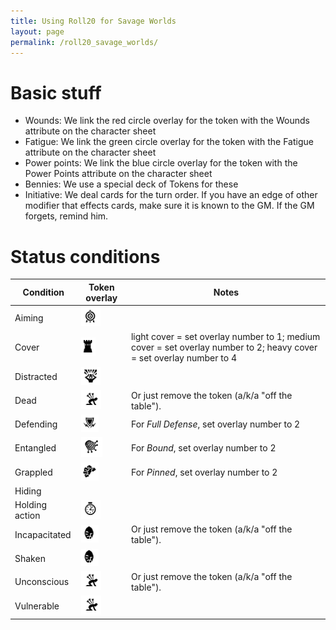 ```yaml
---
title: Using Roll20 for Savage Worlds
layout: page
permalink: /roll20_savage_worlds/
---
```



# Basic stuff
* Wounds: We link the red circle overlay for the token with the Wounds attribute on the character sheet
* Fatigue: We link the green circle overlay for the token with the Fatigue attribute on the character sheet
* Power points: We link the blue circle overlay for the token with the Power Points attribute on the character sheet
* Bennies: We use a special deck of Tokens for these
* Initiative: We deal cards for the turn order. If you have an edge of other modifier that effects cards, make sure it is known to the GM. If the GM forgets, remind him.


# Status conditions

| Condition | Token overlay | Notes |
| - | - | - |
| Aiming | ![Aim](/images/roll20/target.PNG "Aiming") |   |
| Cover | ![Cover](/images/roll20/tower.PNG "Cover") |  light cover = set overlay number to 1; medium cover = set overlay number to 2; heavy cover = set overlay number to 4 |
| Distracted | ![Distracted](/images/roll20/screaming_brain.PNG "Distracted") |   |
| Dead | ![Dead](/images/roll20/arrows_in_back.PNG "Dead")  | Or just remove the token (a/k/a "off the table").  | 
| Defending | ![Defending](/images/roll20/shield.PNG "Defending") | For *Full Defense*, set overlay number to 2 |
| Entangled | ![Entangled](/images/roll20/net.PNG "Entangled") | For *Bound*, set overlay number to 2 |
| Grappled | ![Grappled](/images/roll20/grip.PNG "Grappled")  | For *Pinned*, set overlay number to 2 |
| Hiding |  |   |
| Holding action | ![Hold](/images/roll20/time.PNG "Hold") |  |
| Incapacitated | ![Incapacitated](/images/roll20/melty_face.PNG "Incapacitated") |  Or just remove the token (a/k/a "off the table").  |
| Shaken | ![Shaken](/images/roll20/melty_face.PNG "Shaken") |   | 
| Unconscious | ![Unconscious](/images/roll20/arrows_in_back.PNG "Unconscious")  |  Or just remove the token (a/k/a "off the table"). |
| Vulnerable | ![Vulnerable](/images/roll20/arrows_in_back.PNG "Vulnerable") |   |
